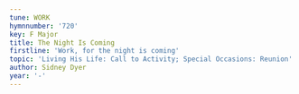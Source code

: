 ```yaml
---
tune: WORK
hymnnumber: '720'
key: F Major
title: The Night Is Coming
firstline: 'Work, for the night is coming'
topic: 'Living His Life: Call to Activity; Special Occasions: Reunion'
author: Sidney Dyer
year: '-'
---
```

